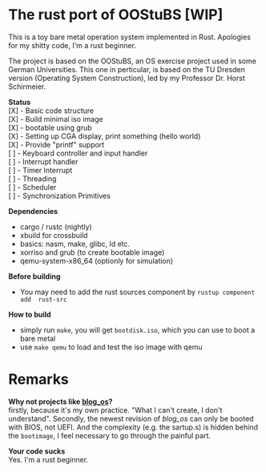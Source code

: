 # The rust port of OOStuBS [WIP]

This is a toy bare metal operation system implemented in Rust. Apologies for my
shitty code, I'm a rust beginner.

The project is based on the OOStuBS, an OS exercise project used in some German
Universities. This one in perticular, is based on the TU Dresden version
(Operating System Construction), led by my Professor Dr. Horst Schirmeier. 


**Status**  
[X] - Basic code structure  
[X] - Build minimal iso image  
[X] - bootable using grub  
[X] - Setting up CGA display, print something (hello world)  
[X] - Provide "printf" support  
[ ] - Keyboard controller and input handler  
[ ] - Interrupt handler  
[ ] - Timer Interrupt  
[ ] - Threading  
[ ] - Scheduler  
[ ] - Synchronization Primitives  

**Dependencies**  
- cargo / rustc (nightly)
- xbuild for crossbuild 
- basics: nasm, make, glibc, ld etc.
- xorriso and grub (to create bootable image)
- qemu-system-x86_64 (optionly for simulation)

**Before building**  
- You may need to add the rust sources component by `rustup component add  rust-src`

**How to build**
- simply run `make`, you will get `bootdisk.iso`, which you can use to boot a
  bare metal
- use `make qemu` to load and test the iso image with qemu

# Remarks
**Why not projects like [blog_os](https://os.phil-opp.com/)?**   
firstly, because it's my own practice. "What I can't create, I don't understand".
Secondly, the newest revision of *blog_os* can only be booted with BIOS, not
UEFI. And the complexity (e.g. the sartup.s) is hidden behind the `bootimage`,
I feel necessary to go through the painful part.

**Your code sucks**  
Yes. I'm a rust beginner.


